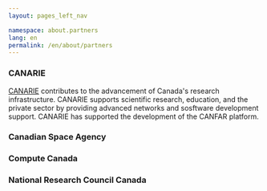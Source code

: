 ```yaml
---
layout: pages_left_nav

namespace: about.partners
lang: en
permalink: /en/about/partners
---
```


<!-- Content start -->

### CANARIE
[CANARIE](hhttps://www.canarie.ca/) contributes to the advancement of Canada's research infrastructure. CANARIE
supports scientific research, education, and the private sector by providing advanced networks and sosftware development
support. CANARIE has supported the development of the CANFAR platform.

### Canadian Space Agency

### Compute Canada

### National Research Council Canada

<!-- Content end -->
